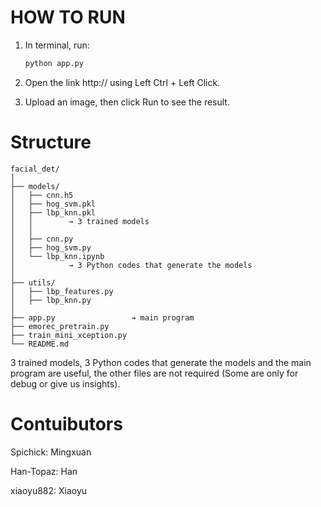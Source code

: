 # HOW TO RUN

1. In terminal, run:
   ```bash
   python app.py

2. Open the link http:// using Left Ctrl + Left Click.

3. Upload an image, then click Run to see the result.


# Structure
```
facial_det/
│
├── models/
│   ├── cnn.h5
│   ├── hog_svm.pkl
│   ├── lbp_knn.pkl
│   │        → 3 trained models
│   │
│   ├── cnn.py
│   ├── hog_svm.py
│   └── lbp_knn.ipynb
│            → 3 Python codes that generate the models
│
├── utils/
│   ├── lbp_features.py
│   ├── lbp_knn.py
│
├── app.py                 → main program
├── emorec_pretrain.py
├── train_mini_xception.py
└── README.md
```
3 trained models, 3 Python codes that generate the models and the main program are useful, the other files are not required (Some are only for debug or give us insights).

# Contuibutors

Spichick: Mingxuan

Han-Topaz: Han

xiaoyu882: Xiaoyu
